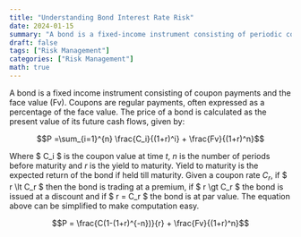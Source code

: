 ```yaml
---
title: "Understanding Bond Interest Rate Risk"
date: 2024-01-15
summary: "A bond is a fixed-income instrument consisting of periodic coupon payments and a face value, with its price determined by discounting these cash flows using the yield to maturity (YTM). The bond's price sensitivity to interest rate changes, known as volatility, is measured using duration and convexity, where higher duration indicates greater sensitivity to rate fluctuations."
draft: false
tags: ["Risk Management"]
categories: ["Risk Management"]
math: true
---
```


A bond is a fixed income instrument consisting of coupon payments and the face value (Fv). Coupons are regular payments, often expressed as a percentage of the face value. The price of a bond is calculated as the present value of its future cash flows, given by:


$$P =\sum_{i=1}^{n} \frac{C_i}{(1+r)^i} + \frac{Fv}{(1+r)^n}$$

Where $ C_i $ is the coupon value at time $t$, $n$ is the number of periods before maturity and $r$ is the yield to maturity. Yield to maturity is the expected return of the bond if held till maturity. Given a coupon rate $C_r$, if $ r \lt C_r $ then the bond is trading at a premium, if $ r \gt C_r $ the bond is issued at a discount and if $ r = C_r $ the bond is at par value. The equation above can be simplified to make computation easy.


$$P = \frac{C(1-(1+r)^{-n})}{r} + \frac{Fv}{(1+r)^n}$$